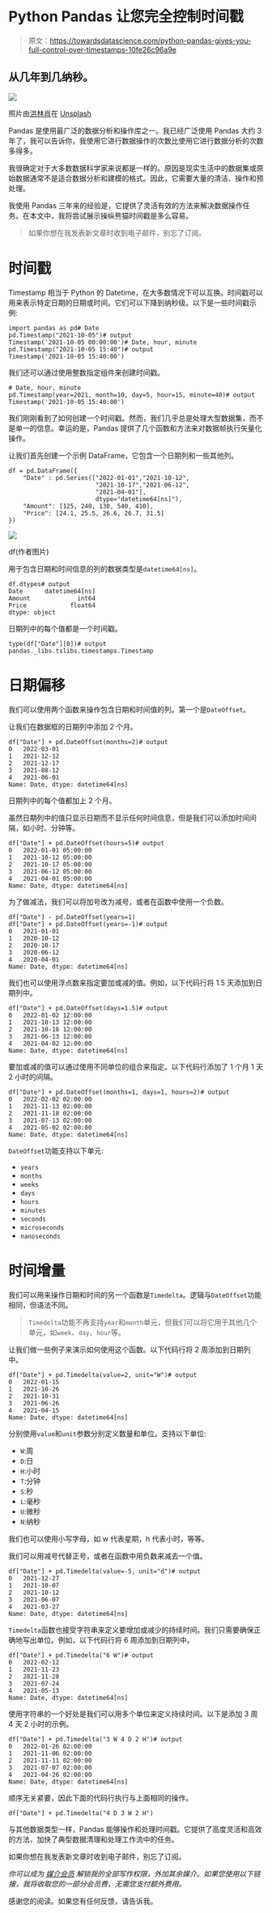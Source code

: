 # Python Pandas 让您完全控制时间戳

> 原文：<https://towardsdatascience.com/python-pandas-gives-you-full-control-over-timestamps-10fe26c96a9e>

## 从几年到几纳秒。

![](img/6812e5fd616ea4c3ca26d461bf532ad2.png)

照片由[洪林肖](https://unsplash.com/@mshaw_1234?utm_source=unsplash&utm_medium=referral&utm_content=creditCopyText)在 [Unsplash](https://unsplash.com/s/photos/cockpit?utm_source=unsplash&utm_medium=referral&utm_content=creditCopyText)

Pandas 是使用最广泛的数据分析和操作库之一。我已经广泛使用 Pandas 大约 3 年了，我可以告诉你，我使用它进行数据操作的次数比使用它进行数据分析的次数多得多。

我很确定对于大多数数据科学家来说都是一样的。原因是现实生活中的数据集或原始数据通常不是适合数据分析和建模的格式。因此，它需要大量的清洁、操作和预处理。

我使用 Pandas 三年来的经验是，它提供了灵活有效的方法来解决数据操作任务。在本文中，我将尝试展示操纵熊猫时间戳是多么容易。

> 如果你想在我发表新文章时收到电子邮件，别忘了订阅。

# 时间戳

Timestamp 相当于 Python 的 Datetime，在大多数情况下可以互换。时间戳可以用来表示特定日期的日期或时间。它们可以下降到纳秒级。以下是一些时间戳示例:

```
import pandas as pd# Date
pd.Timestamp("2021-10-05")# output
Timestamp('2021-10-05 00:00:00')# Date, hour, minute
pd.Timestamp("2021-10-05 15:40")# output
Timestamp('2021-10-05 15:40:00')
```

我们还可以通过使用整数指定组件来创建时间戳。

```
# Date, hour, minute
pd.Timestamp(year=2021, month=10, day=5, hour=15, minute=40)# output
Timestamp('2021-10-05 15:40:00')
```

我们刚刚看到了如何创建一个时间戳。然而，我们几乎总是处理大型数据集，而不是单一的信息。幸运的是，Pandas 提供了几个函数和方法来对数据帧执行矢量化操作。

让我们首先创建一个示例 DataFrame，它包含一个日期列和一些其他列。

```
df = pd.DataFrame({
    "Date" : pd.Series(["2022-01-01","2021-10-12",
                        "2021-10-17","2021-06-12",
                        "2021-04-01"], 
                        dtype="datetime64[ns]"),
    "Amount": [125, 240, 130, 540, 410],
    "Price": [24.1, 25.5, 26.6, 26.7, 31.5]
})
```

![](img/570b5230b113cab8d1f04e6dfa2cedfd.png)

df(作者图片)

用于包含日期和时间信息的列的数据类型是`datetime64[ns]`。

```
df.dtypes# output
Date      datetime64[ns]
Amount             int64
Price            float64
dtype: object
```

日期列中的每个值都是一个时间戳。

```
type(df["Date"][0])# output
pandas._libs.tslibs.timestamps.Timestamp
```

# 日期偏移

我们可以使用两个函数来操作包含日期和时间值的列。第一个是`DateOffset`。

让我们在数据框的日期列中添加 2 个月。

```
df["Date"] + pd.DateOffset(months=2)# output
0   2022-03-01
1   2021-12-12
2   2021-12-17
3   2021-08-12
4   2021-06-01
Name: Date, dtype: datetime64[ns]
```

日期列中的每个值都加上 2 个月。

虽然日期列中的值只显示日期而不显示任何时间信息，但是我们可以添加时间间隔，如小时、分钟等。

```
df["Date"] + pd.DateOffset(hours=5)# output
0   2022-01-01 05:00:00
1   2021-10-12 05:00:00
2   2021-10-17 05:00:00
3   2021-06-12 05:00:00
4   2021-04-01 05:00:00
Name: Date, dtype: datetime64[ns]
```

为了做减法，我们可以将加号改为减号，或者在函数中使用一个负数。

```
df["Date"] - pd.DateOffset(years=1)
df["Date"] + pd.DateOffset(years=-1)# output
0   2021-01-01
1   2020-10-12
2   2020-10-17
3   2020-06-12
4   2020-04-01
Name: Date, dtype: datetime64[ns]
```

我们也可以使用浮点数来指定要加或减的值。例如，以下代码行将 1.5 天添加到日期列中。

```
df["Date"] + pd.DateOffset(days=1.5)# output
0   2022-01-02 12:00:00
1   2021-10-13 12:00:00
2   2021-10-18 12:00:00
3   2021-06-13 12:00:00
4   2021-04-02 12:00:00
Name: Date, dtype: datetime64[ns]
```

要加或减的值可以通过使用不同单位的组合来指定。以下代码行添加了 1 个月 1 天 2 小时的间隔。

```
df["Date"] + pd.DateOffset(months=1, days=1, hours=2)# output
0   2022-02-02 02:00:00
1   2021-11-13 02:00:00
2   2021-11-18 02:00:00
3   2021-07-13 02:00:00
4   2021-05-02 02:00:00
Name: Date, dtype: datetime64[ns]
```

`DateOffset`功能支持以下单元:

*   `years`
*   `months`
*   `weeks`
*   `days`
*   `hours`
*   `minutes`
*   `seconds`
*   `microseconds`
*   `nanoseconds`

# 时间增量

我们可以用来操作日期和时间的另一个函数是`Timedelta`。逻辑与`DateOffset`功能相同，但语法不同。

> `Timedelta`功能不再支持`year`和`month`单元，但我们可以将它用于其他几个单元，如`week`、`day`、`hour`等。

让我们做一些例子来演示如何使用这个函数。以下代码行将 2 周添加到日期列中。

```
df["Date"] + pd.Timedelta(value=2, unit="W")# output
0   2022-01-15
1   2021-10-26
2   2021-10-31
3   2021-06-26
4   2021-04-15
Name: Date, dtype: datetime64[ns]
```

分别使用`value`和`unit`参数分别定义数量和单位。支持以下单位:

*   `W`:周
*   `D`:日
*   `H`:小时
*   `T`:分钟
*   `S`:秒
*   `L`:毫秒
*   `U`:微秒
*   `N`:纳秒

我们也可以使用小写字母，如 w 代表星期，h 代表小时，等等。

我们可以用减号代替正号，或者在函数中用负数来减去一个值。

```
df["Date"] + pd.Timedelta(value=-5, unit="d")# output
0   2021-12-27
1   2021-10-07
2   2021-10-12
3   2021-06-07
4   2021-03-27
Name: Date, dtype: datetime64[ns]
```

`Timedelta`函数也接受字符串来定义要增加或减少的持续时间。我们只需要确保正确地写出单位。例如，以下代码行将 6 周添加到日期列中。

```
df["Date"] + pd.Timedelta("6 W")# output
0   2022-02-12
1   2021-11-23
2   2021-11-28
3   2021-07-24
4   2021-05-13
Name: Date, dtype: datetime64[ns]
```

使用字符串的一个好处是我们可以用多个单位来定义持续时间。以下是添加 3 周 4 天 2 小时的示例。

```
df["Date"] + pd.Timedelta("3 W 4 D 2 H")# output
0   2022-01-26 02:00:00
1   2021-11-06 02:00:00
2   2021-11-11 02:00:00
3   2021-07-07 02:00:00
4   2021-04-26 02:00:00
Name: Date, dtype: datetime64[ns]
```

顺序无关紧要，因此下面的代码行执行与上面相同的操作。

```
df["Date"] + pd.Timedelta("4 D 3 W 2 H")
```

与其他数据类型一样，Pandas 能够操作和处理时间戳。它提供了高度灵活和高效的方法，加快了典型数据清理和处理工作流中的任务。

如果你想在我发表新文章时收到电子邮件，别忘了订阅。

*你可以成为* [*媒介会员*](https://sonery.medium.com/membership) *解锁我的全部写作权限，外加其余媒介。如果您使用以下链接，我将收取您的一部分会员费，无需您支付额外费用。*

[](https://sonery.medium.com/membership)  

感谢您的阅读。如果您有任何反馈，请告诉我。
